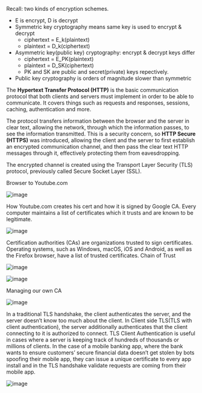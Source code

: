 Recall:	two	kinds	of	encryption	schemes.

* E is encrypt, D is decrypt
* Symmetric key cryptography means same key is used to encrypt & decrypt
  * ciphertext = E_k(plaintext)
  * plaintext = D_k(ciphertext)
* Asymmetric key(public key) cryptography: encrypt & decrypt keys differ
  * ciphertext = E_PK(plaintext)
  * plaintext = D_SK(ciphertext)
  * PK and SK are public and secret(private) keys repectively.
* Public key cryptography	is	orders	of	magnitude	slower	than	symmetric	



The **Hypertext Transfer Protocol (HTTP)** is the basic communication protocol that both clients and servers must implement in order to be able to communicate. It covers things such as requests and responses, sessions, caching, authentication and more. 

The protocol transfers information between the browser and the server in clear text, allowing the network, through which the information passes, to see the information transmitted. This is a security concern, so **HTTP Secure (HTTPS)** was introduced, allowing the client and the server to first establish an encrypted communication channel, and then pass the clear text HTTP messages through it, effectively protecting them from eavesdropping.

The encrypted channel is created using the Transport Layer Security (TLS) protocol, previously called Secure Socket Layer (SSL).

Browser to Youtube.com

![image](https://user-images.githubusercontent.com/19663316/116873789-e038e000-ac35-11eb-84f0-7ffea094363c.png)

How Youtube.com creates his cert and how it is signed by Google CA. Every computer maintains a list of certificates which it trusts and are known to be legitimate.

![image](https://user-images.githubusercontent.com/19663316/116874052-49205800-ac36-11eb-8938-3147947d097a.png)

Certification authorities (CAs) are organizations trusted to sign certificates. Operating systems, such as Windows, macOS, iOS and Android, as well as the Firefox browser, have a list of trusted certificates. Chain of Trust

![image](https://user-images.githubusercontent.com/19663316/116874842-994bea00-ac37-11eb-8ce9-6cd99688b5e0.png)

![image](https://user-images.githubusercontent.com/19663316/116964662-b6c99400-acc9-11eb-845f-4e51e40e0e5b.png)



Managing our own CA

![image](https://user-images.githubusercontent.com/19663316/116874430-f1362100-ac36-11eb-8d98-46fab9eb6fae.png)


In a traditional TLS handshake, the client authenticates the server, and the server doesn’t know too much about the client. In Client side TLS(TLS with client authentication), the server additionally authenticates that the client connecting to it is authorized to connect. TLS Client Authentication is useful in cases where a server is keeping track of hundreds of thousands or millions of clients. In the case of a mobile banking app, where the bank wants to ensure customers’ secure financial data doesn’t get stolen by bots spoofing their mobile app, they can issue a unique certificate to every app install and in the TLS handshake validate requests are coming from their mobile app.

![image](https://user-images.githubusercontent.com/19663316/116964475-415dc380-acc9-11eb-8585-cc4877f502d6.png)
